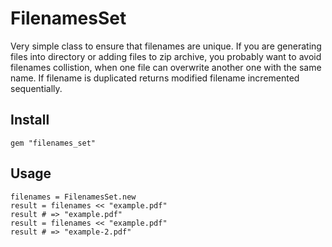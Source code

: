 # FilenamesSet

Very simple class to ensure that filenames are unique. If you are generating files into directory or adding files to zip archive, you probably want to avoid filenames collistion, when one file can overwrite another one with the same name. If filename is duplicated returns modified filename incremented sequentially.

## Install

```
gem "filenames_set"

```

## Usage
```
filenames = FilenamesSet.new
result = filenames << "example.pdf"
result # => "example.pdf"
result = filenames << "example.pdf"
result # => "example-2.pdf"
```
